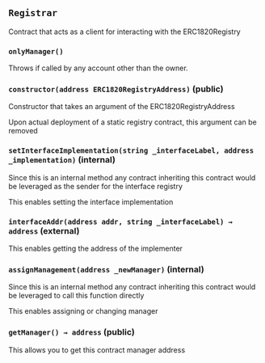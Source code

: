## `Registrar`



Contract that acts as a client for interacting with the ERC1820Registry

### `onlyManager()`



Throws if called by any account other than the owner.


### `constructor(address ERC1820RegistryAddress)` (public)

Constructor that takes an argument of the ERC1820RegistryAddress


Upon actual deployment of a static registry contract, this argument can be removed


### `setInterfaceImplementation(string _interfaceLabel, address _implementation)` (internal)

Since this is an internal method any contract inheriting this contract would be
leveraged as the sender for the interface registry


This enables setting the interface implementation


### `interfaceAddr(address addr, string _interfaceLabel) → address` (external)



This enables getting the address of the implementer


### `assignManagement(address _newManager)` (internal)

Since this is an internal method any contract inheriting this contract would be
leveraged to call this function directly


This enables assigning or changing manager


### `getManager() → address` (public)



This allows you to get this contract manager address


